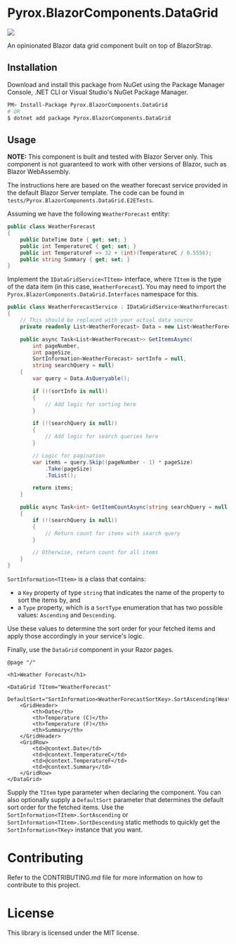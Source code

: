 # Pyrox.BlazorComponents.DataGrid

[![](https://img.shields.io/nuget/v/Pyrox.BlazorComponents.DataGrid.svg?style=flat)](https://www.nuget.org/packages/Pyrox.BlazorComponents.DataGrid/)

An opinionated Blazor data grid component built on top of BlazorStrap.

## Installation

Download and install this package from NuGet using the Package Manager Console, .NET CLI or Visual Studio's NuGet Package Manager.

```bash
PM> Install-Package Pyrox.BlazorComponents.DataGrid
# OR
$ dotnet add package Pyrox.BlazorComponents.DataGrid
```

## Usage

**NOTE:** This component is built and tested with Blazor Server only. This component is not guaranteed to work with other versions of Blazor, such as Blazor WebAssembly.

The instructions here are based on the weather forecast service provided in the default Blazor Server template. The code can be found in `tests/Pyrox.BlazorComponents.DataGrid.E2ETests`.

Assuming we have the following `WeatherForecast` entity:

```cs
public class WeatherForecast
{
    public DateTime Date { get; set; }
    public int TemperatureC { get; set; }
    public int TemperatureF => 32 + (int)(TemperatureC / 0.5556);
    public string Summary { get; set; }
}
```

Implement the `IDataGridService<TItem>` interface, where `TItem` is the type of the data item (in this case, `WeatherForecast`). You may need to import the `Pyrox.BlazorComponents.DataGrid.Interfaces` namespace for this.

```cs
public class WeatherForecastService : IDataGridService<WeatherForecast>
{
    // This should be replaced with your actual data source
    private readonly List<WeatherForecast> Data = new List<WeatherForecast>();

    public async Task<List<WeatherForecast>> GetItemsAsync(
        int pageNumber,
        int pageSize,
        SortInformation<WeatherForecast> sortInfo = null,
        string searchQuery = null)
    {
        var query = Data.AsQueryable();

        if (!(sortInfo is null))
        {
            // Add logic for sorting here
        }

        if (!(searchQuery is null))
        {
            // Add logic for search queries here
        }

        // Logic for pagination
        var items = query.Skip((pageNumber - 1) * pageSize)
            .Take(pageSize)
            .ToList();

        return items;
    }

    public async Task<int> GetItemCountAsync(string searchQuery = null)
    {
        if (!(searchQuery is null))
        {
            // Return count for items with search query
        }

        // Otherwise, return count for all items
    }
}
```

`SortInformation<TItem>` is a class that contains:
- a `Key` property of type `string` that indicates the name of the property to sort the items by, and
- a `Type` property, which is a `SortType` enumeration that has two possible values: `Ascending` and `Descending`.

Use these values to determine the sort order for your fetched items and apply those accordingly in your service's logic.

Finally, use the `DataGrid` component in your Razor pages.

```razor
@page "/"

<h1>Weather Forecast</h1>

<DataGrid TItem="WeatherForecast"
          DefaultSort="SortInformation<WeatherForecastSortKey>.SortAscending(WeatherForecastSortKey.Date)">
    <GridHeader>
        <th>Date</th>
        <th>Temperature (C)</th>
        <th>Temperature (F)</th>
        <th>Summary</th>
    </GridHeader>
    <GridRow>
        <td>@context.Date</td>
        <td>@context.TemperatureC</td>
        <td>@context.TemperatureF</td>
        <td>@context.Summary</td>
    </GridRow>
</DataGrid>
```

Supply the `TItem` type parameter when declaring the component. You can also optionally supply a `DefaultSort` parameter that determines the default sort order for the fetched items. Use the `SortInformation<TItem>.SortAscending` or `SortInformation<TItem>.SortDescending` static methods to quickly get the `SortInformation<TKey>` instance that you want.

# Contributing

Refer to the CONTRIBUTING.md file for more information on how to contribute to this project.

# License

This library is licensed under the MIT license.
